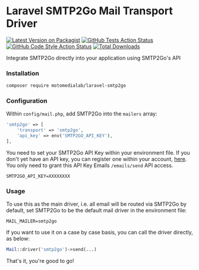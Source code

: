 # Laravel SMTP2Go Mail Transport Driver

[![Latest Version on Packagist](https://img.shields.io/packagist/v/motomedialab/smtp2go.svg?style=flat-square)](https://packagist.org/packages/motomedialab/smtp2go)
[![GitHub Tests Action Status](https://img.shields.io/github/actions/workflow/status/motomedialab/smtp2go/run-tests.yml?branch=main&label=tests&style=flat-square)](https://github.com/motomedialab/smtp2go/actions?query=workflow%3Arun-tests+branch%3Amain)
[![GitHub Code Style Action Status](https://img.shields.io/github/actions/workflow/status/motomedialab/smtp2go/code-style.yml?branch=main&label=code%20style&style=flat-square)](https://github.com/motomedialab/smtp2go/actions?query=workflow%3A"Fix+PHP+code+style+issues"+branch%3Amain)
[![Total Downloads](https://img.shields.io/packagist/dt/motomedialab/smtp2go.svg?style=flat-square)](https://packagist.org/packages/motomedialab/smtp2go)

Integrate SMTP2Go directly into your application using SMTP2Go's API

### Installation

```bash
composer require motomedialab/laravel-smtp2go
```

### Configuration

Within `config/mail.php`, add SMTP2Go into the `mailers` array:

```php
'smtp2go' => [
    'transport' => 'smtp2go',
    'api_key' => env('SMTP2GO_API_KEY'),
],
```

You need to set your SMTP2Go API Key within your environment file. If you don't yet have an API key, you can register one within your account, [here](https://app.smtp2go.com/sending/apikeys/).
You only need to grant this API Key Emails `/emails/send` API access.

```env
SMTP2GO_API_KEY=XXXXXXXX
```

### Usage

To use this as the main driver, i.e. all email will be routed via SMTP2Go by default, set
SMTP2Go to be the default mail driver in the environment file:

```env
MAIL_MAILER=smtp2go
```

If you want to use it on a case by case basis, you can call the driver directly, as below:

```php
Mail::driver('smtp2go')->send(...)
```


That's it, you're good to go!
